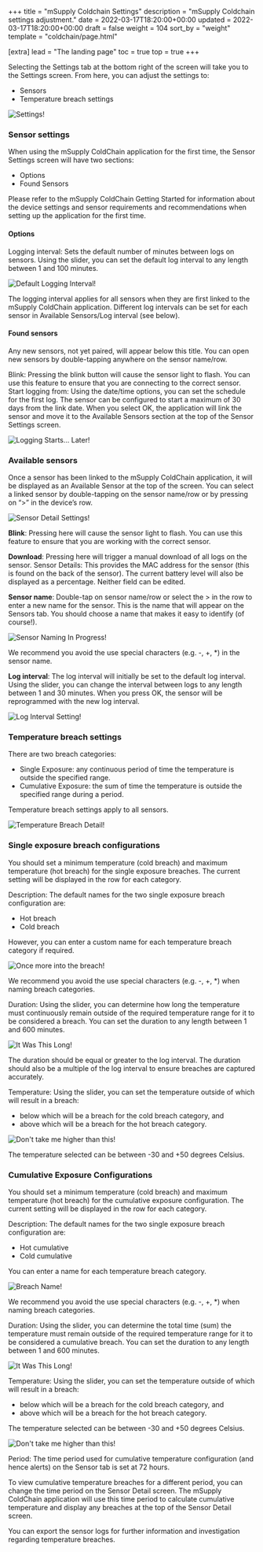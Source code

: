 +++
title = "mSupply Coldchain Settings"
description = "mSupply Coldchain settings adjustment."
date = 2022-03-17T18:20:00+00:00
updated = 2022-03-17T18:20:00+00:00
draft = false
weight = 104
sort_by = "weight"
template = "coldchain/page.html"

[extra]
lead = "The landing page"
toc = true
top = true
+++


Selecting the Settings tab at the bottom right of the screen will take you to the Settings screen. From here, you can adjust the settings to:

* Sensors
* Temperature breach settings

![Settings!](/coldchain/images/settings.png)

### Sensor settings

When using the mSupply ColdChain application for the first time, the Sensor Settings screen will have two sections:

* Options
* Found Sensors

Please refer to the mSupply ColdChain Getting Started for information about the device settings and sensor requirements and recommendations when setting up the application for the first time.

#### Options

Logging interval: Sets the default number of minutes between logs on sensors. Using the slider, you can set the default log interval to any length between 1 and 100 minutes. 

![Default Logging Interval!](/coldchain/images/log_interval_setting.png)

The logging interval applies for all sensors when they are first linked to the mSupply ColdChain application. Different log intervals can be set for each sensor in Available Sensors/Log interval (see below).

#### Found sensors

Any new sensors, not yet paired, will appear below this title. You can open new sensors by double-tapping anywhere on the sensor name/row.

Blink: Pressing the blink button will cause the sensor light to flash. You can use this feature to ensure that you are connecting to the correct sensor.
Start logging from: Using the date/time options, you can set the schedule for the first log. The sensor can be configured to start a maximum of 30 days from the link date. When you select OK, the application will link the sensor and move it to the Available Sensors section at the top of the Sensor Settings screen.

![Logging Starts... Later!](/coldchain/images/logging_start_date_time.png)

### Available sensors

Once a sensor has been linked to the mSupply ColdChain application, it will be displayed as an Available Sensor at the top of the screen. You can select a linked sensor by double-tapping on the sensor name/row or by pressing on “>” in the device’s row.

![Sensor Detail Settings!](/coldchain/images/sensor_detail_settings.png)

**Blink**: Pressing here will cause the sensor light to flash. You can use this feature to ensure that you are working with the correct sensor.

**Download**: Pressing here will trigger a manual download of all logs on the sensor.
Sensor Details: This provides the MAC address for the sensor (this is found on the back of the sensor). The current battery level will also be displayed as a percentage. Neither field can be edited.

**Sensor name**: Double-tap on sensor name/row or select the > in the row to enter a new name for the sensor. This is the name that will appear on the Sensors tab. You should choose a name that makes it easy to identify (of course!).

![Sensor Naming In Progress!](/coldchain/images/sensor_name_entry.png)

We recommend you avoid the use special characters (e.g. -, +, \*) in the sensor name.

**Log interval**: The log interval will initially be set to the default log interval. Using the slider, you can change the interval between logs to any length between 1 and 30 minutes. When you press OK, the sensor will be reprogrammed with the new log interval.

![Log Interval Setting!](/coldchain/images/log_interval__individual_setting.png)

### Temperature breach settings

There are two breach categories:

* Single Exposure: any continuous period of time the temperature is outside the specified range.
* Cumulative Exposure: the sum of time the temperature is outside the specified range during a period.

Temperature breach settings apply to all sensors.

![Temperature Breach Detail!](/coldchain/images/temperature_breach_detail.png)

### Single exposure breach configurations

You should set a minimum temperature (cold breach) and maximum temperature (hot breach) for the single exposure breaches. The current setting will be displayed in the row for each category.

Description: The default names for the two single exposure breach configuration are:

* Hot breach
* Cold breach

However, you can enter a custom name for each temperature breach category if required.

![Once more into the breach!](/coldchain/images/breach_naming.png)

We recommend you avoid the use special characters (e.g. -, +, \*) when naming breach categories.

Duration: Using the slider, you can determine how long the temperature must continuously remain outside of the required temperature range for it to be considered a breach. You can set the duration to any length between 1 and 600 minutes.

![It Was This Long!](/coldchain/images/breach_duration.png)

The duration should be equal or greater to the log interval. The duration should also be a multiple of the log interval to ensure breaches are captured accurately.

Temperature: Using the slider, you can set the temperature outside of which will result in a breach:

* below which will be a breach for the cold breach category, and
* above which will be a breach for the hot breach category.

![Don't take me higher than this!](/coldchain/images/upper_breach_threshold.png)

The temperature selected can be between -30 and +50 degrees Celsius.

### Cumulative Exposure Configurations

You should set a minimum temperature (cold breach) and maximum temperature (hot breach) for the cumulative exposure configuration. The current setting will be displayed in the row for each category.

Description: The default names for the two single exposure breach configuration are:

* Hot cumulative
* Cold cumulative

You can enter a name for each temperature breach category.

![Breach Name!](/coldchain/images/breach_name.png)

We recommend you avoid the use special characters (e.g. -, +, \*) when naming breach categories.

Duration: Using the slider, you can determine the total time (sum) the temperature must remain outside of the required temperature range for it to be considered a cumulative breach. You can set the duration to any length between 1 and 600 minutes. 

![It Was This Long!](/coldchain/images/breach_duration.png)

Temperature: Using the slider, you can set the temperature outside of which will result in a breach:

* below which will be a breach for the cold breach category, and
* above which will be a breach for the hot breach category.

The temperature selected can be between -30 and +50 degrees Celsius. 

![Don't take me higher than this!](/coldchain/images/upper_breach_threshold.png)

Period: The time period used for cumulative temperature configuration (and hence alerts) on the Sensor tab is set at 72 hours.

To view cumulative temperature breaches for a different period, you can change the time period on the Sensor Detail screen. The mSupply ColdChain application will use this time period to calculate cumulative temperature and display any breaches at the top of the Sensor Detail screen.

You can export the sensor logs for further information and investigation regarding temperature breaches. 